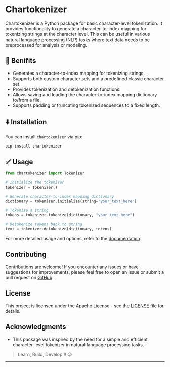 
# Chartokenizer

Chartokenizer is a Python package for basic character-level tokenization. It provides functionality to generate a character-to-index mapping for tokenizing strings at the character level. This can be useful in various natural language processing (NLP) tasks where text data needs to be preprocessed for analysis or modeling.

## 🚀 Benifits

- Generates a character-to-index mapping for tokenizing strings.
- Supports both custom character sets and a predefined classic character set.
- Provides tokenization and detokenization functions.
- Allows saving and loading the character-to-index mapping dictionary to/from a file.
- Supports padding or truncating tokenized sequences to a fixed length.

## ⬇️ Installation

You can install `chartokenizer` via pip:

```bash
pip install chartokenizer
```

## ✅ Usage

```python
from chartokenizer import Tokenizer

# Initialize the tokenizer
tokenizer = Tokenizer()

# Generate character-to-index mapping dictionary
dictionary = tokenizer.initialize(string="your_text_here")

# Tokenize a string
tokens = tokenizer.tokenize(dictionary, "your_text_here")

# Detokenize tokens back to string
text = tokenizer.detokenize(dictionary, tokens)
```

For more detailed usage and options, refer to the [documentation](https://github.com/your_username/chartokenizer/blob/main/docs/usage.md).

## Contributing

Contributions are welcome! If you encounter any issues or have suggestions for improvements, please feel free to open an issue or submit a pull request on [GitHub](https://github.com/MrTechyWorker/chartokenizer).

## License

This project is licensed under the Apache License - see the [LICENSE](https://github.com/MrTechyWorker/chartokenizer/LICENSE) file for details.

## Acknowledgments

- This package was inspired by the need for a simple and efficient character-level tokenizer in natural language processing tasks.

> Learn, Build, Develop !! 😉
---
